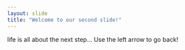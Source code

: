 ```yaml
---
layout: slide
title: "Welcome to our second slide!"
---
```

life is all about the next step...
Use the left arrow to go back!

